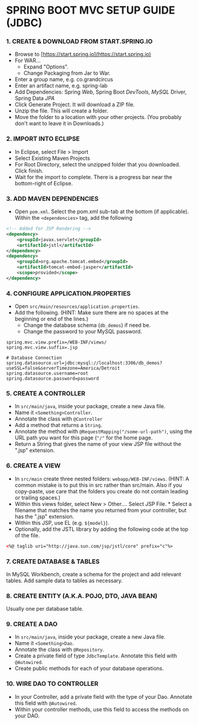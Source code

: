 # SPRING BOOT MVC SETUP GUIDE (JDBC)

### 1. CREATE & DOWNLOAD FROM START.SPRING.IO
* Browse to [https://start.spring.io](https://start.spring.io)
* For WAR...
  * Expand "Options".
  * Change Packaging from Jar to War.
* Enter a group name, e.g. co.grandcircus
* Enter an artifact name, e.g. spring-lab
* Add Dependencies: Spring *Web*, Spring Boot *DevTools*, *MySQL* Driver, Spring Data *JPA*
* Click Generate Project. It will download a ZIP file.
* Unzip the file. This will create a folder.
* Move the folder to a location with your other projects. (You probably don't want to leave it in Downloads.)

### 2. IMPORT INTO ECLIPSE
* In Eclipse, select File > Import
* Select Existing Maven Projects
* For Root Directory, select the unzipped folder that you downloaded. Click finish.
* Wait for the import to complete. There is a progress bar near the bottom-right of Eclipse.

### 3. ADD MAVEN DEPENDENCIES
* Open `pom.xml`. Select the pom.xml sub-tab at the bottom (if applicable). Within the `<dependencies>` tag, add the following

```xml
<!-- Added for JSP Rendering -->
<dependency>
	<groupId>javax.servlet</groupId>
	<artifactId>jstl</artifactId>
</dependency>
<dependency>
	<groupId>org.apache.tomcat.embed</groupId>
	<artifactId>tomcat-embed-jasper</artifactId>
	<scope>provided</scope>
</dependency>
```

### 4. CONFIGURE APPLICATION.PROPERTIES
* Open `src/main/resources/application.properties`.
* Add the following. (HINT: Make sure there are no spaces at the beginning or end of the lines.)
  * Change the database schema (`db_demos`) if need be.
  * Change the password to your MySQL password.

```
spring.mvc.view.prefix=/WEB-INF/views/
spring.mvc.view.suffix=.jsp

# Database Connection
spring.datasource.url=jdbc:mysql://localhost:3306/db_demos?useSSL=false&serverTimezone=America/Detroit
spring.datasource.username=root
spring.datasource.password=password
```

### 5. CREATE A CONTROLLER
* In `src/main/java`, inside your package, create a new Java file.
* Name it `<Something>Controller`.
* Annotate the class with `@Controller`
* Add a method that returns a `String`.
* Annotate the method with `@RequestMapping("/some-url-path")`, using the URL path you want for this page (`"/"` for the home page.
* Return a String that gives the name of your view JSP file without the ".jsp" extension.

### 6. CREATE A VIEW
* In `src/main` create three nested folders: `webapp/WEB-INF/views`. (HINT: A common mistake is to put this in src rather than src/main. Also if you copy-paste, use care that the folders you create do not contain leading or trailing spaces.)
* Within this views folder, select New > Other…. Select JSP File. * Select a filename that matches the name you returned from your controller, but has the ".jsp" extension.
* Within this JSP, use EL (e.g. `${model}`).
* Optionally, add the JSTL library by adding the following code at the top of the file.

```xml
<%@ taglib uri="http://java.sun.com/jsp/jstl/core" prefix="c"%>
```

### 7. CREATE DATABASE & TABLES
In MySQL Workbench, create a schema for the project and add relevant tables. Add sample data to tables as necessary.

### 8. CREATE ENTITY (A.K.A. POJO, DTO, JAVA BEAN)
Usually one per database table.

### 9. CREATE A DAO
* In `src/main/java`, inside your package, create a new Java file.
* Name it `<Something>Dao`.
* Annotate the class with `@Repository`.
* Create a private field of type `JdbcTemplate`. Annotate this field with `@Autowired`.
* Create public methods for each of your database operations.

### 10. WIRE DAO TO CONTROLLER
* In your Controller, add a private field with the type of your Dao. Annotate this field with `@Autowired`.
* Within your controller methods, use this field to access the methods on your DAO.
